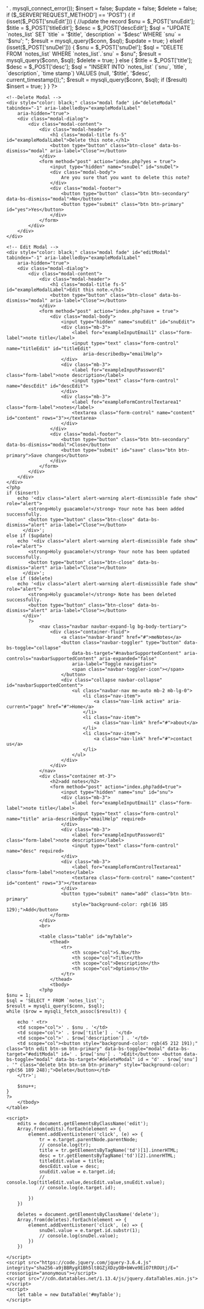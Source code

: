 <?php
$servername = 'localhost';
$username = 'root';
$password = '';
$database = 'meNotes';
$conn = mysqli_connect($servername, $username, $password, $database);
if (!$conn)
    die('connection failed<br>' . mysqli_connect_error());

$insert = false;
$update = false;
$delete = false;

if ($_SERVER['REQUEST_METHOD'] == 'POST') {

    if (isset($_POST['snuEdit'])) {
        //update the record
        $snu = $_POST['snuEdit'];
        $title = $_POST['titleEdit'];
        $desc = $_POST['descEdit'];
        $sql = "UPDATE `notes_list` SET `title` = '$title', `description` = '$desc' WHERE `snu` = '$snu'; ";
        $result = mysqli_query($conn, $sql);
        $update = true;
    } elseif (isset($_POST['snuDel'])) {
        $snu = $_POST['snuDel'];
        $sql = "DELETE FROM `notes_list` WHERE `notes_list`.`snu` = $snu";
        $result = mysqli_query($conn, $sql);
        $delete = true;
    } else {
        $title = $_POST['title'];
        $desc = $_POST['desc'];
        $sql = "INSERT INTO `notes_list` (`snu`, `title`, `description`, `time stamp`) VALUES (null, '$title', '$desc', current_timestamp());";
        $result = mysqli_query($conn, $sql);
        if ($result)
            $insert = true;
    }

}
?>

<!doctype html>
<html lang="en">

<head>
    <meta charset="utf-8">
    <meta name="viewport" content="width=device-width, initial-scale=1">
    <title>meNotes</title>
    <link rel="stylesheet" href="//cdn.datatables.net/1.13.4/css/jquery.dataTables.min.css">
    <link rel="stylesheet" href="https://cdn.jsdelivr.net/npm/bootstrap@5.3.0-alpha3/dist/css/bootstrap.min.css">
    <script src="https://cdn.jsdelivr.net/npm/bootstrap@5.3.0-alpha3/dist/js/bootstrap.bundle.min.js"></script>
</head>

<body>
    
    <!--Delete Modal -->
    <div style="color: black;" class="modal fade" id="deleteModal" tabindex="-1" aria-labelledby="exampleModalLabel"
        aria-hidden="true">
        <div class="modal-dialog">
            <div class="modal-content">
                <div class="modal-header">
                    <h1 class="modal-title fs-5" id="exampleModalLabel">Delete this note.</h1>
                    <button type="button" class="btn-close" data-bs-dismiss="modal" aria-label="Close"></button>
                </div>
                <form method="post" action="index.php?yes = true">
                    <input type="hidden" name="snuDel" id="snuDel">
                    <div class="modal-body">
                        Are you sure that you want to delete this note?
                    </div>
                    <div class="modal-footer">
                        <button type="button" class="btn btn-secondary" data-bs-dismiss="modal">No</button>
                        <button type="submit" class="btn btn-primary" id="yes">Yes</button>
                    </div>
                </form>
            </div>
        </div>
    </div>

    <!-- Edit Modal -->
    <div style="color: black;" class="modal fade" id="editModal" tabindex="-1" aria-labelledby="exampleModalLabel"
        aria-hidden="true">
        <div class="modal-dialog">
            <div class="modal-content">
                <div class="modal-header">
                    <h1 class="modal-title fs-5" id="exampleModalLabel">Edit this note.</h1>
                    <button type="button" class="btn-close" data-bs-dismiss="modal" aria-label="Close"></button>
                </div>
                <form method="post" action="index.php?save = true">
                    <div class="modal-body">
                        <input type="hidden" name="snuEdit" id="snuEdit">
                        <div class="mb-3">
                            <label for="exampleInputEmail1" class="form-label">note title</label>
                            <input type="text" class="form-control" name="titleEdit" id="titleEdit"
                                aria-describedby="emailHelp">
                        </div>
                        <div class="mb-3">
                            <label for="exampleInputPassword1" class="form-label">note description</label>
                            <input type="text" class="form-control" name="descEdit" id="descEdit">
                        </div>
                        <div class="mb-3">
                            <label for="exampleFormControlTextarea1" class="form-label">notes</label>
                            <textarea class="form-control" name="content" id="content" rows="3"></textarea>
                        </div>
                    </div>
                    <div class="modal-footer">
                        <button type="button" class="btn btn-secondary" data-bs-dismiss="modal">Close</button>
                        <button type="submit" id="save" class="btn btn-primary">Save changes</button>
                    </div>
                </form>
            </div>
        </div>
    </div>
    <?php
    if ($insert)
        echo '<div class="alert alert-warning alert-dismissible fade show" role="alert">
            <strong>Holy guacamole!</strong> Your note has been added successfully.
            <button type="button" class="btn-close" data-bs-dismiss="alert" aria-label="Close"></button>
          </div>';
    else if ($update)
        echo '<div class="alert alert-warning alert-dismissible fade show" role="alert">
            <strong>Holy guacamole!</strong> Your note has been updated successfully.
            <button type="button" class="btn-close" data-bs-dismiss="alert" aria-label="Close"></button>
          </div>';
    else if ($delete)
        echo '<div class="alert alert-warning alert-dismissible fade show" role="alert">
            <strong>Holy guacamole!</strong> Note has been deleted successfully.
            <button type="button" class="btn-close" data-bs-dismiss="alert" aria-label="Close"></button>
          </div>'
            ?>
                <nav class="navbar navbar-expand-lg bg-body-tertiary">
                    <div class="container-fluid">
                        <a class="navbar-brand" href="#">meNotes</a>
                        <button class="navbar-toggler" type="button" data-bs-toggle="collapse"
                            data-bs-target="#navbarSupportedContent" aria-controls="navbarSupportedContent" aria-expanded="false"
                            aria-label="Toggle navigation">
                            <span class="navbar-toggler-icon"></span>
                        </button>
                        <div class="collapse navbar-collapse" id="navbarSupportedContent">
                            <ul class="navbar-nav me-auto mb-2 mb-lg-0">
                                <li class="nav-item">
                                    <a class="nav-link active" aria-current="page" href="#">Home</a>
                                </li>
                                <li class="nav-item">
                                    <a class="nav-link" href="#">about</a>
                                </li>
                                <li class="nav-item">
                                    <a class="nav-link" href="#">contact us</a>
                                </li>
                            </ul>
                        </div>
                    </div>
                </nav>
                <div class="container mt-3">
                    <h2>add notes</h2>
                    <form method="post" action="index.php?add=true">
                        <input type="hidden" name="snu" id="snu">
                        <div class="mb-3">
                            <label for="exampleInputEmail1" class="form-label">note title</label>
                            <input type="text" class="form-control" name="title" aria-describedby="emailHelp" required>
                        </div>
                        <div class="mb-3">
                            <label for="exampleInputPassword1" class="form-label">note description</label>
                            <input type="text" class="form-control" name="desc" required>
                        </div>
                        <div class="mb-3">
                            <label for="exampleFormControlTextarea1" class="form-label">notes</label>
                            <textarea class="form-control" name="content" id="content" rows="3"></textarea>
                        </div>
                        <button type="submit" name="add" class="btn btn-primary"
                            style="background-color: rgb(16 185 129);">Add</button>
                    </form>
                </div>
                <br>

                <table class="table" id="myTable">
                    <thead>
                        <tr>
                            <th scope="col">S.Nu</th>
                            <th scope="col">Title</th>
                            <th scope="col">Description</th>
                            <th scope="col">Options</th>
                        </tr>
                    </thead>
                    <tbody>
                <?php
    $snu = 1;
    $sql = 'SELECT * FROM `notes_list`';
    $result = mysqli_query($conn, $sql);
    while ($row = mysqli_fetch_assoc($result)) {

        echo ' <tr>
        <td scope="col">' . $snu . '</td>
        <td scope="col">' . $row['title'] . '</td>
        <td scope="col">' . $row['description'] . '</td>
        <td scope="col"><button style="background-color: rgb(45 212 191);" class="btn edit btn-sm btn-primary" data-bs-toggle="modal" data-bs-target="#editModal" id=' . $row['snu'] . '>Edit</button> <button data-bs-toggle="modal" data-bs-target="#deleteModal" id = "d' . $row['snu'] . '" class="delete btn btn-sm btn-primary" style="background-color: rgb(56 189 248);">Delete</button></td>
        </tr>';

        $snu++;
    }
    ?>
        </tbody>
    </table>

    <script>
        edits = document.getElementsByClassName('edit');
        Array.from(edits).forEach(element => {
            element.addEventListener('click', (e) => {
                tr = e.target.parentNode.parentNode;
                // console.log(tr);
                title = tr.getElementsByTagName('td')[1].innerHTML;
                desc = tr.getElementsByTagName('td')[2].innerHTML;
                titleEdit.value = title;
                descEdit.value = desc;
                snuEdit.value = e.target.id;
                // console.log(titleEdit.value,descEdit.value,snuEdit.value);
                // console.log(e.target.id);

            })
        })

        deletes = document.getElementsByClassName('delete');
        Array.from(deletes).forEach(element => {
            element.addEventListener('click', (e) => {
                snuDel.value = e.target.id.substr(1);
                // console.log(snuDel.value);
            })
        })

    </script>
    <script src="https://code.jquery.com/jquery-3.6.4.js" integrity="sha256-a9jBBRygX1Bh5lt8GZjXDzyOB+bWve9EiO7tROUtj/E=" crossorigin="anonymous"></script>
    <script src="//cdn.datatables.net/1.13.4/js/jquery.dataTables.min.js"></script>
    <script>
        let table = new DataTable('#myTable');
    </script>
</body>

</html>
